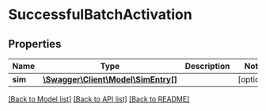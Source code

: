 # SuccessfulBatchActivation

## Properties
Name | Type | Description | Notes
------------ | ------------- | ------------- | -------------
**sim** | [**\Swagger\Client\Model\SimEntry[]**](SimEntry.md) |  | [optional] 

[[Back to Model list]](../../README.md#documentation-for-models) [[Back to API list]](../../README.md#documentation-for-api-endpoints) [[Back to README]](../../README.md)

